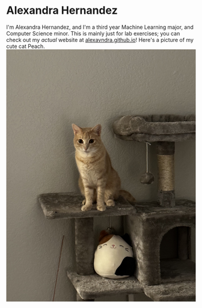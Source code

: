 # Alexandra Hernandez
I'm Alexandra Hernandez, and I'm a third year Machine Learning major, and Computer Science minor. This is mainly just for lab exercises; you can check out my *actual* website at [alexavndra.github.io](https://alexavndra.github.io)! Here's a picture of my cute cat Peach.
![My cat Peach](peach.jpg)

